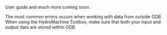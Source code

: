 User guide and much more coming soon.

The most common errors occurs when working with data from outside GDB.  When using the HydroMachine Toolbox, make sure that both your input and output data are stored within GDB.
